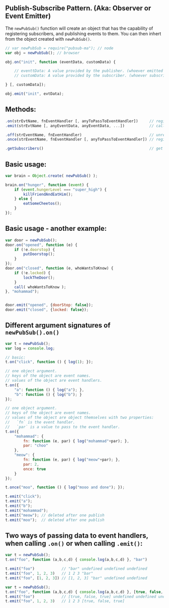 ## Publish-Subscribe Pattern. (Aka: Observer or Event Emitter)

The `newPubSub()` function will create an object that has the capability of registering subscribers, and publishing events to them.
You can then inhert from the object created with `newPubSub()`.

```javascript
// var newPubSub = require("pubsub-ma"); // node
var obj = newPubSub(); // browser

obj.on("init", function (eventData, customData) {

    // eventtData: A value provided by the publisher. (whoever emitted this event)
    // customData: A value provided by the subscriber. (whoever subscribed to this event)

} [, customData]);

obj.emit("init", evtData);
```

Methods:
----------------------
```javascript
.on(strEvtName, fnEventHandler [, anyToPassToEventHandler])     // register an event handler to an event name.
.emit(strEvtName [, anyEventData, anyEventData, ...])           // call all registered event handlers of an event name.

.off(strEventName, fnEventHandler)                              // unregister an event handler from an event name.
.once(strEventName, fnEventHandler [, anyToPassToEventHandler]) // register an event handler to be called only once.

.getSubscribers()                                               // get a list of all subscribers.
```

Basic usage:
----------------------
```javascript
var brain = Object.create( newPubSub() );

brain.on("hunger", function (event) {
    if (event.hungerLevel === "super_high") {
        killFriendAndEatHim();
    } else {
        eatSomeCheetos();
    }
});

```

Basic usage - another example:
----------------------
```javascript
var door = newPubSub();
door.on("opened", function (e) {
    if (!e.doorstop) {
        putDoorstop();
    }
});
door.on("closed", function (e, whoWantsToKnow) {
    if (!e.locked) {
        lockTheDoor();
    }
    call( whoWantsToKnow );
}, "mohammad");


door.emit("opened", {doorStop: false});
door.emit("closed", {locked: false});
```

Different argument signatures of `newPubSub().on()`
----------------------
```javascript
var t = newPubSub();
var log = console.log;

// basic:
t.on("click", function () { log(1); });

// one object argument.
// keys of the object are event names.
// values of the object are event handlers.
t.on({
    "a": function () { log("a"); },
    "b": function () { log("b"); }
});

// one object argument.
// keys of the object are event names.
// values of the object are object themselves with two properties:
//   `fn` is the event handler.
//   `par` is a value to pass to the event handler.
t.on({
    "mohammad": {
        fn: function (e, par) { log("mohammad"+par); },
        par: "choo"
    },
    "meow": {
        fn: function (e, par) { log("meow"+par); },
        par: 2,
        once: true
    }
});

t.once("moo", function () { log("mooo and done"); });

t.emit("click");
t.emit("a");
t.emit("b");
t.emit("mohammad");
t.emit("meow"); // deleted after one publish
t.emit("moo");  // deleted after one publish
```


Two ways of passing data to event handlers,
when calling `.on()` or when calling `.emit()`:
----------------------
```javascript
var t = newPubSub();
t.on("foo", function (a,b,c,d) { console.log(a,b,c,d) }, "bar")

t.emit("foo")            // "bar" undefined undefined undefined
t.emit("foo", 1, 2, 3)   // 1 2 3 "bar"
t.emit("foo", [1, 2, 3]) // [1, 2, 3] "bar" undefined undefined

var t = newPubSub();
t.on("foo", function (a,b,c,d) { console.log(a,b,c,d) }, [true, false, true])
t.emit("foo")            // [true, false, true] undefined undefined undefined
t.emit("foo", 1, 2, 3)   // 1 2 3 [true, false, true]
```

